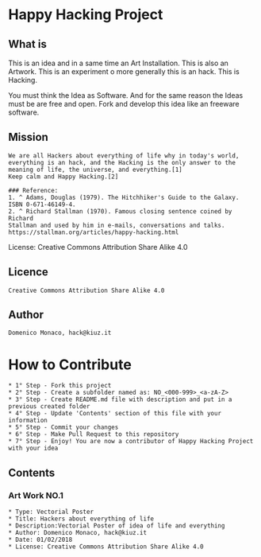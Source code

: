 # Happy Hacking Project

## What is

This is an idea and in a same time an Art Installation. This is also an Artwork. This is an experiment o more generally this is an hack. This is Hacking. 

You must think the Idea as Software. And for the same reason the Ideas must be are free and open. Fork and develop this idea like an freeware software.


## Mission

	We are all Hackers about everything of life why in today's world, 
	everything is an hack, and the Hacking is the only answer to the 
	meaning of life, the universe, and everything.[1]
	Keep calm and Happy Hacking.[2]

	### Reference:
	1. ^ Adams, Douglas (1979). The Hitchhiker's Guide to the Galaxy. 
	ISBN 0-671-46149-4.
	2. ^ Richard Stallman (1970). Famous closing sentence coined by Richard 
	Stallman and used by him in e-mails, conversations and talks. 
	https://stallman.org/articles/happy-hacking.html


  License: Creative Commons Attribution Share Alike 4.0

## Licence 
	
	Creative Commons Attribution Share Alike 4.0

## Author 
	Domenico Monaco, hack@kiuz.it

# How to Contribute
	* 1° Step - Fork this project
	* 2° Step - Create a subfolder named as: NO_<000-999>_<a-zA-Z>
	* 3° Step - Create README.md file with description and put in a previous created folder
	* 4° Step - Update 'Contents' section of this file with your information
	* 5° Step - Commit your changes
	* 6° Step - Make Pull Request to this repository
	* 7° Step - Enjoy! You are now a contributor of Happy Hacking Project with your idea

## Contents
### Art Work NO.1
	* Type: Vectorial Poster
	* Title: Hackers about everything of life
	* Description:Vectorial Poster of idea of life and everything 
	* Author: Domenico Monaco, hack@kiuz.it
	* Date: 01/02/2018
	* License: Creative Commons Attribution Share Alike 4.0